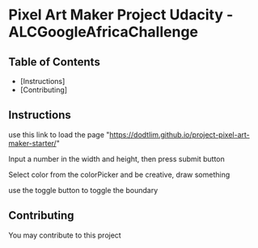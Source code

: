 # Pixel Art Maker Project Udacity - ALCGoogleAfricaChallenge

## Table of Contents

* [Instructions]
* [Contributing]

## Instructions

use this link to load the page "https://dodtlim.github.io/project-pixel-art-maker-starter/"

Input a number in the width and height, then press submit button

Select color from the colorPicker and be creative, draw something

use the toggle button to toggle the boundary

## Contributing

You may contribute to this project
